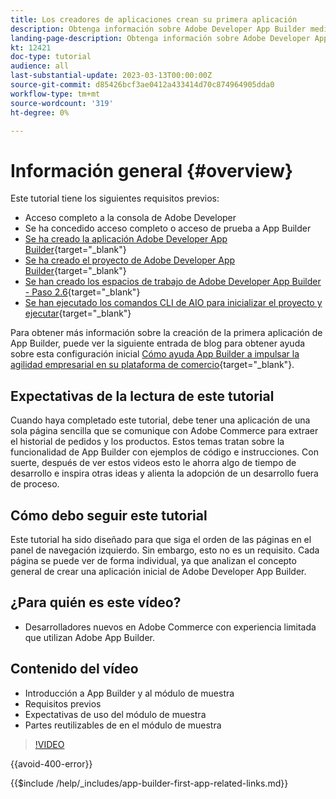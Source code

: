 ```yaml
---
title: Los creadores de aplicaciones crean su primera aplicación
description: Obtenga información sobre Adobe Developer App Builder mediante Adobe Commerce y cree su primera aplicación.
landing-page-description: Obtenga información sobre Adobe Developer App Builder , que se utiliza con Adobe Commerce, y cree su primera aplicación.
kt: 12421
doc-type: tutorial
audience: all
last-substantial-update: 2023-03-13T00:00:00Z
source-git-commit: d85426bcf3ae0412a433414d70c874964905dda0
workflow-type: tm+mt
source-wordcount: '319'
ht-degree: 0%

---
```



# Información general {#overview}

Este tutorial tiene los siguientes requisitos previos:

* Acceso completo a la consola de Adobe Developer
* Se ha concedido acceso completo o acceso de prueba a App Builder
* [Se ha creado la aplicación Adobe Developer App Builder](https://developer.adobe.com/app-builder/docs/getting_started/first_app/){target="_blank"}
* [Se ha creado el proyecto de Adobe Developer App Builder](https://developer.adobe.com/console){target="_blank"}
* [Se han creado los espacios de trabajo de Adobe Developer App Builder - Paso 2.6](https://developer.adobe.com/app-builder/docs/getting_started/first_app/#2-creating-a-new-project-on-developer-console){target="_blank"}
* [Se han ejecutado los comandos CLI de AIO para inicializar el proyecto y ejecutar](https://developer.adobe.com/runtime){target="_blank"}

Para obtener más información sobre la creación de la primera aplicación de App Builder, puede ver la siguiente entrada de blog para obtener ayuda sobre esta configuración inicial [Cómo ayuda App Builder a impulsar la agilidad empresarial en su plataforma de comercio](https://business.adobe.com/blog/how-to/how-app-builder-helps-you-implement-a-composable-commerce-strategy){target="_blank"}.

## Expectativas de la lectura de este tutorial

Cuando haya completado este tutorial, debe tener una aplicación de una sola página sencilla que se comunique con Adobe Commerce para extraer el historial de pedidos y los productos. Estos temas tratan sobre la funcionalidad de App Builder con ejemplos de código e instrucciones. Con suerte, después de ver estos videos esto le ahorra algo de tiempo de desarrollo e inspira otras ideas y alienta la adopción de un desarrollo fuera de proceso.

## Cómo debo seguir este tutorial

Este tutorial ha sido diseñado para que siga el orden de las páginas en el panel de navegación izquierdo. Sin embargo, esto no es un requisito. Cada página se puede ver de forma individual, ya que analizan el concepto general de crear una aplicación inicial de Adobe Developer App Builder.

## ¿Para quién es este vídeo?

* Desarrolladores nuevos en Adobe Commerce con experiencia limitada que utilizan Adobe App Builder.

## Contenido del vídeo

* Introducción a App Builder y al módulo de muestra
* Requisitos previos
* Expectativas de uso del módulo de muestra
* Partes reutilizables de en el módulo de muestra

>[!VIDEO](https://video.tv.adobe.com/v/3416740?quality=12&learn=on)

{{avoid-400-error}}

{{$include /help/_includes/app-builder-first-app-related-links.md}}


